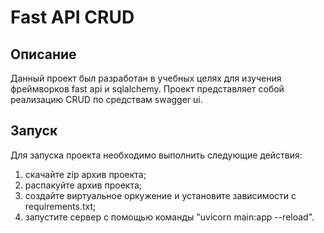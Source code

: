 # Fast API CRUD
## Описание
Данный проект был разработан в учебных целях для изучения фреймворков fast api и sqlalchemy.
Проект представляет собой реализацию CRUD по средствам swagger ui.
## Запуск
Для запуска проекта необходимо выполнить следующие действия:
1. скачайте zip архив проекта;
2. распакуйте архив проекта;
3. создайте виртуальное оркужение и установите зависимости с requirements.txt;
4. запустите сервер с помощью команды "uvicorn main:app --reload".
